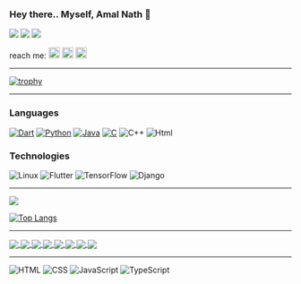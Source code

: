 ### Hey there.. Myself, Amal Nath 👋












![](https://komarev.com/ghpvc/?username=amalnathm7&color=010040&style=flat-square)
![](https://img.shields.io/github/followers/amalnathm7?style=flat-square)
![](https://img.shields.io/github/stars/amalnathm7?style=flat-square)





reach me:  <a href="https://www.linkedin.com/in/dinoy-raj-k-609542194/"><img src = "https://avatars3.githubusercontent.com/u/357098?s=200&v=4" width=20px height=20px></a>   <a href="https://twitter.com/k_dinoy"><img src = "https://avatars3.githubusercontent.com/u/50278?s=200&v=4" width=20px height=20px></a> <a href="https://www.instagram.com/dinoy__raj/"><img src = "https://avatars3.githubusercontent.com/u/549085?s=200&v=4" width=20px height=20px></a>
___




[![trophy](https://github-profile-trophy.vercel.app/?username=Dinoy-Raj&theme=radical)](https://github.com/ryo-ma/github-profile-trophy)



___





### Languages

[![ Dart](https://img.shields.io/badge/-Dart-fff?&logo=Dart)](https://github.com/Dinoy_Raj?tab=repositories&q=&type=&language=Dart)
[![Python](https://img.shields.io/badge/-Python-fff?&logo=python)](https://github.com/Dinoy_Raj?tab=repositories&q=&type=&language=Python)
[![Java](https://img.shields.io/badge/-Java-fff?&logo=Java&logoColor=007396)](https://github.com/Dinoy_Raj?tab=repositories&q=&type=&language=Java)
[![C](https://img.shields.io/badge/-C-fff?&logo=C)](https://github.com/adamalston?tab=repositories&q=&type=&language=c)
![C++](https://img.shields.io/badge/-C++-fff?&logo=c%2b%2b&logoColor=00599C)
![Html](https://img.shields.io/badge/-Html-fff?&logo=c%2b%2b&logoColor=00599C)

### Technologies

![Linux](https://img.shields.io/badge/-Linux-fff?&logo=linux&logoColor=000)
![Flutter](https://img.shields.io/badge/-Flutter-fff?&logo=flutter&logoColor=000)
![TensorFlow](https://img.shields.io/badge/-TensorFlow-fff?&logo=TensorFlow&logoColor=000)
![Django](https://img.shields.io/badge/-Django-fff?&logo=Django&logoColor=000&theme=radical)












___




<img align="center" src="https://github-readme-stats.vercel.app/api?username=Dinoy-Raj&show_icons=true&theme=radical" />



[![Top Langs](https://github-readme-stats.vercel.app/api/top-langs/?username=Dinoy-Raj&layout=compact&theme=radical&cache_seconds=86400)](https://github.com/Dinoy-Raj)

___



<a href="https://github.com/Dinoy-Raj/SpeechToTextApp">
  <img align="center" src="https://github-readme-stats.vercel.app/api/pin/?username=Dinoy-Raj&&theme=radical&repo=SpeechToTextApp" />
</a>
<a href="https://github.com/Dinoy-Raj/anonymousapp">
  <img align="center" src="https://github-readme-stats.vercel.app/api/pin/?username=Dinoy-Raj&&theme=radical&repo=Acheckerapp" />
</a>
<a href="https://github.com/Dinoy-Raj/Neumorphic_Example">
  <img align="center" src="https://github-readme-stats.vercel.app/api/pin/?username=Dinoy-Raj&&theme=radical&repo=Neumorphic_Example" />
</a>
<a href="https://github.com/Dinoy-Raj/FlutterLoginScreens">
  <img align="center" src="https://github-readme-stats.vercel.app/api/pin/?username=Dinoy-Raj&&theme=radical&repo=FlutterLoginScreens" />
</a>
</a>
<a href="https://github.com/Dinoy-Raj/Covid-19-Tracker">
  <img align="center" src="https://github-readme-stats.vercel.app/api/pin/?username=Dinoy-Raj&&theme=radical&repo=Covid-19-Tracker" />
</a>
<a href="https://github.com/Dinoy-Raj/Covid19App">
  <img align="center" src="https://github-readme-stats.vercel.app/api/pin/?username=Dinoy-Raj&&theme=radical&repo=Covid19App" />
</a>
<a href="https://github.com/Dinoy-Raj/TruthOrDareApp">
  <img align="center" src="https://github-readme-stats.vercel.app/api/pin/?username=Dinoy-Raj&&theme=radical&repo=TruthOrDareApp" />
</a>
<a href="https://github.com/Dinoy-Raj/pongame">
  <img align="center" src="https://github-readme-stats.vercel.app/api/pin/?username=Dinoy-Raj&&theme=radical&repo=pongame" />
</a>

___

![HTML](https://img.shields.io/badge/JAVA-EXPERT-orange)
![CSS](https://img.shields.io/badge/DART-INTERMEDIATE-blue)
![JavaScript](https://img.shields.io/badge/PYTHON-INTERMEDIATE-brightgreen)
![TypeScript](https://img.shields.io/badge/HTML-INTERMEDIATE-yellow)
